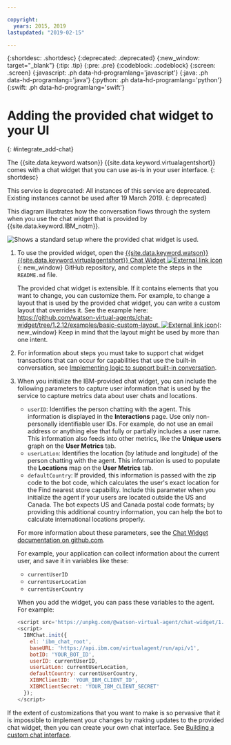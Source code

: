 ```yaml
---

copyright:
  years: 2015, 2019
lastupdated: "2019-02-15"

---
```


{:shortdesc: .shortdesc}
{:deprecated: .deprecated}
{:new_window: target="_blank"}
{:tip: .tip}
{:pre: .pre}
{:codeblock: .codeblock}
{:screen: .screen}
{:javascript: .ph data-hd-programlang='javascript'}
{:java: .ph data-hd-programlang='java'}
{:python: .ph data-hd-programlang='python'}
{:swift: .ph data-hd-programlang='swift'}

# Adding the provided chat widget to your UI
{: #integrate_add-chat}

The {{site.data.keyword.watson}} {{site.data.keyword.virtualagentshort}} comes with a chat widget that you can use as-is in your user interface.
{: shortdesc}

This service is deprecated: All instances of this service are deprecated. Existing instances cannot be used after 19 March 2019.
{: deprecated}

This diagram illustrates how the conversation flows through the system when you use the chat widget that is provided by {{site.data.keyword.IBM_notm}}.

![Shows a standard setup where the provided chat widget is used.](images/builtin_chat_new.png)

1.  To use the provided widget, open the [{{site.data.keyword.watson}} {{site.data.keyword.virtualagentshort}} Chat Widget ![External link icon](../../icons/launch-glyph.svg "External link icon")](https://github.com/watson-virtual-agents/chat-widget){: new_window} GitHub repository, and complete the steps in the `README.md` file.

    The provided chat widget is extensible. If it contains elements that you want to change, you can customize them. For example, to change a layout that is used by the provided chat widget, you can write a custom layout that overrides it. See the example here: [https://github.com/watson-virtual-agents/chat-widget/tree/1.2.12/examples/basic-custom-layout. ![External link icon](../../icons/launch-glyph.svg "External link icon")](https://github.com/watson-virtual-agents/chat-widget/tree/1.2.12/examples/basic-custom-layout){: new_window} Keep in mind that the layout might be used by more than one intent.

1.  For information about steps you must take to support chat widget transactions that can occur for capabilities that use the built-in conversation, see [Implementing logic to support built-in conversation](/docs/services/virtual-agent/impl_intents.html#backend_transaction).

1.  When you initialize the IBM-provided chat widget, you can include the following parameters to capture user information that is used by the service to capture metrics data about user chats and locations.

    - `userID`: Identifies the person chatting with the agent. This information is displayed in the **Interactions** page. Use only non-personally identifiable user IDs. For example, do not use an email address or anything else that fully or partially includes a user name. This information also feeds into other metrics, like the **Unique users** graph on the **User Metrics** tab.
    - `userLatLon`: Identifies the location (by latitude and longitude) of the person chatting with the agent. This information is used to populate the **Locations** map on the **User Metrics** tab.
    - `defaultCountry`: If provided, this information is passed with the zip code to the bot code, which calculates the user's exact location for the Find nearest store capability. Include this parameter when you initialize the agent if your users are located outside the US and Canada. The bot expects US and Canada postal code formats; by providing this additional country information, you can help the bot to calculate international locations properly.

    For more information about these parameters, see the [Chat Widget documentation on github.com](https://github.com/watson-virtual-agents/chat-widget/blob/master/docs/JSDOCS.md#IBMChat.init).

    For example, your application can collect information about the current user, and save it in variables like these:

    - `currentUserID`
    - `currentUserLocation`
    - `currentUserCountry`

    When you add the widget, you can pass these variables to the agent. For example:

    ``` Javascript
    <script src='https://unpkg.com/@watson-virtual-agent/chat-widget/1.6.4/dist/chat.min.js'/>
    <script>
      IBMChat.init({
        el: 'ibm_chat_root',
        baseURL: 'https://api.ibm.com/virtualagent/run/api/v1',
        botID: 'YOUR_BOT_ID',
        userID: currentUserID,
        userLatLon: currentUserLocation,
        defaultCountry: currentUserCountry,
        XIBMClientID: 'YOUR_IBM_CLIENT_ID',
        XIBMClientSecret: 'YOUR_IBM_CLIENT_SECRET'
      });
    </script>
    ```

If the extent of customizations that you want to make is so pervasive that it is impossible to implement your changes by making updates to the provided chat widget, then you can create your own chat interface. See [Building a custom chat interface](/docs/services/virtual-agent/integrate_custom-chat.html).
